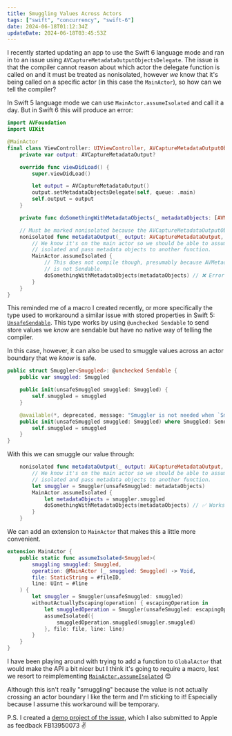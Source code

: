 ```yaml
---
title: Smuggling Values Across Actors
tags: ["swift", "concurrency", "swift-6"]
date: 2024-06-18T01:12:34Z
updateDate: 2024-06-18T03:45:53Z
---
```


I recently started updating an app to use the Swift 6 language mode and ran in to an issue using `AVCaptureMetadataOutputObjectsDelegate`. The issue is that the compiler cannot reason about which actor the delegate function is called on and it must be treated as nonisolated, however _we_ know that it's being called on a specific actor (in this case the `MainActor`), so how can we tell the compiler?

In Swift 5 language mode we can use `MainActor.assumeIsolated` and call it a day. But in Swift 6 this will produce an error:

```swift
import AVFoundation
import UIKit

@MainActor
final class ViewController: UIViewController, AVCaptureMetadataOutputObjectsDelegate {
    private var output: AVCaptureMetadataOutput?

    override func viewDidLoad() {
        super.viewDidLoad()

        let output = AVCaptureMetadataOutput()
        output.setMetadataObjectsDelegate(self, queue: .main)
        self.output = output
    }

    private func doSomethingWithMetadataObjects(_ metadataObjects: [AVMetadataObject]) {}

    // Must be marked nonisolated because the AVCaptureMetadataOutputObjectsDelegate protocol cannot declare the actor on which the function will be called.
    nonisolated func metadataOutput(_ output: AVCaptureMetadataOutput, didOutput metadataObjects: [AVMetadataObject], from connection: AVCaptureConnection) {
        // We know it's on the main actor so we should be able to assume
        // isolated and pass metadata objects to another function.
        MainActor.assumeIsolated {
            // This does not compile though, presumably because AVMetadataObject
            // is not Sendable.
            doSomethingWithMetadataObjects(metadataObjects) // ❌ Error: Sending 'metadataObjects' risks causing data races
        }
    }
}
```

This reminded me of a macro I created recently, or more specifically the type used to workaround a similar issue with stored properties in Swift 5: [`UnsafeSendable`](https://github.com/JosephDuffy/UnsafeSendable/blob/main/Sources/UnsafeSendable/UnsafeSendable.swift). This type works by using `@unchecked Sendable` to send store values we _know_ are sendable but have no native way of telling the compiler.

In this case, however, it can also be used to smuggle values across an actor boundary that we _know_ is safe.

```swift
public struct Smuggler<Smuggled>: @unchecked Sendable {
    public var smuggled: Smuggled

    public init(unsafeSmuggled smuggled: Smuggled) {
        self.smuggled = smuggled
    }

    @available(*, deprecated, message: "Smuggler is not needed when `Smuggled` is Sendable")
    public init(unsafeSmuggled smuggled: Smuggled) where Smuggled: Sendable {
        self.smuggled = smuggled
    }
}
```

With this we can smuggle our value through:

```swift
    nonisolated func metadataOutput(_ output: AVCaptureMetadataOutput, didOutput metadataObjects: [AVMetadataObject], from connection: AVCaptureConnection) {
        // We know it's on the main actor so we should be able to assume
        // isolated and pass metadata objects to another function.
        let smuggler = Smuggler(unsafeSmuggled: metadataObjects)
        MainActor.assumeIsolated {
            let metadataObjects = smuggler.smuggled
            doSomethingWithMetadataObjects(metadataObjects) // ✅ Works
        }
    }
```

We can add an extension to `MainActor` that makes this a little more convenient.

```swift
extension MainActor {
    public static func assumeIsolated<Smuggled>(
        smuggling smuggled: Smuggled,
        operation: @MainActor (_ smuggled: Smuggled) -> Void,
        file: StaticString = #fileID,
        line: UInt = #line
    ) {
        let smuggler = Smuggler(unsafeSmuggled: smuggled)
        withoutActuallyEscaping(operation) { escapingOperation in
            let smuggledOperation = Smuggler(unsafeSmuggled: escapingOperation)
            assumeIsolated({
                smuggledOperation.smuggled(smuggler.smuggled)
            }, file: file, line: line)
        }
    }
}
```

I have been playing around with trying to add a function to `GlobalActor` that would make the API a bit nicer but I think it's going to require a macro, lest we resort to reimplementing [`MainActor.assumeIsolated`](https://github.com/apple/swift/blob/main/stdlib/public/Concurrency/MainActor.swift#L142) 😊

Although this isn't really "smuggling" because the value is not actually crossing an actor boundary I like the term and I'm sticking to it! Especially because I assume this workaround will be temporary.

P.S. I created a [demo project of the issue](https://github.com/JosephDuffy/AVCaptureMetadataOutputObjectsDelegateConcurrency), which I also submitted to Apple as feedback FB13950073 ✌️
